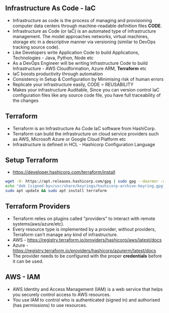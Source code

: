## Infrastructure As Code - IaC  

- Infrastructure as code is the process of managing and provisioning computer data centers through machine-readable definition files **CODE**.
- Infrastructure as Code (or IaC) is an automated type of infrastructure management. The model approaches networks, virtual machines, storage etc in a descriptive manner via versioning (similar to DevOps tracking source code).
- Like Developers write Application Code to build Applications, Technologies - Java, Python, Node etc
- As a DevOps Engineer will be writing Infrastructure Code to build Infrastructure - AWS Cloudformation, Azure ARM, **Terraform** etc
- IaC boosts productivity through automation
- Consistency in Setup & Configuration by Minimising risk of human errors
- Replicate your infrastructure easily, CODE = REUSABILITY
- Makes your infrastructure Auditable, Since you can version control IaC configuration files like any source code file, you have full traceability of the changes

## Terraform

- Terraform is an Infrastructure As Code IaC software from HashiCorp.
- Terraform can build the infrastructure on cloud service providers such as AWS, Microsoft Azure or Google Cloud Platform etc
- Infrastructure is defined in HCL - Hashicorp Configuration Language

## Setup Terraform 

- https://developer.hashicorp.com/terraform/install
``` bash
wget -O- https://apt.releases.hashicorp.com/gpg | sudo gpg --dearmor -o /usr/share/keyrings/hashicorp-archive-keyring.gpg
echo "deb [signed-by=/usr/share/keyrings/hashicorp-archive-keyring.gpg] https://apt.releases.hashicorp.com $(lsb_release -cs) main" | sudo tee /etc/apt/sources.list.d/hashicorp.list
sudo apt update && sudo apt install terraform
```

## Terraform Providers

- Terraform relies on plugins called "providers" to interact with remote systems(aws/azure/etc).
- Every resource type is implemented by a provider, without providers, Terraform can't manage any kind of infrastructure.
- AWS - https://registry.terraform.io/providers/hashicorp/aws/latest/docs
- Azure - https://registry.terraform.io/providers/hashicorp/azurerm/latest/docs
- The provider needs to be configured with the proper **credentials** before it can be used.

## AWS - IAM

- AWS Identity and Access Management (IAM) is a web service that helps you securely control access to AWS resources.
- You use IAM to control who is authenticated (signed in) and authorised (has permissions) to use resources.
